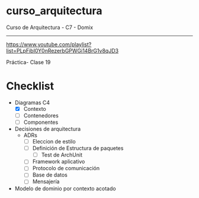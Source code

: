 # curso_arquitectura
Curso de Arquitectura - C7 - Domix
***
https://www.youtube.com/playlist?list=PLpFibI0Y0nRezerbGPWGi14BrG1v8qJD3

Práctica- Clase 19
# Checklist
- Diagramas C4
    - [x] Contexto
    - [ ] Contenedores
    - [ ] Componentes
- Decisiones de arquitectura
    - ADRs
        - [ ] Eleccion de estilo
        - [ ] Definición de Estructura de paquetes
            - [ ] Test de ArchUnit
        - [ ] Framework aplicativo
        - [ ] Protocolo de comunicación
        - [ ] Base de datos
        - [ ] Mensajería
- Modelo de dominio por contexto acotado

